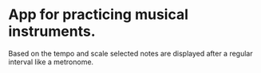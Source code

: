 # App for practicing musical instruments.

Based on the tempo and scale selected notes are displayed after a regular interval like a metronome.
